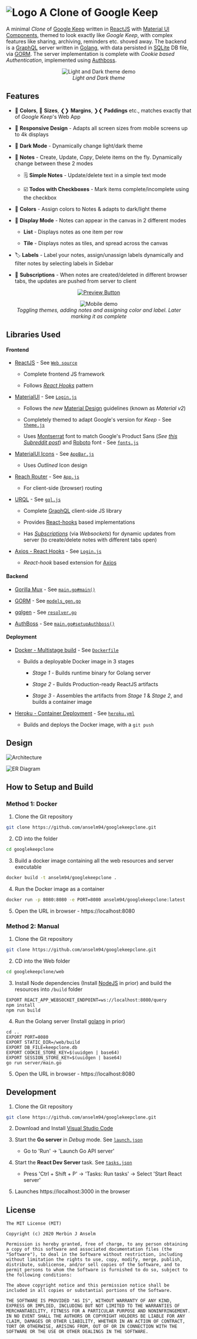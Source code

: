 # ![Logo](./docs/logo.ico) A Clone of Google Keep

A minimal *Clone* of [Google Keep](https://keep.google.com) written in [ReactJS](https://reactjs.org/) with [Material UI Components](https://material-ui.com/), themed to look exactly like *Google Keep*, with complex features like sharing, archiving, reminders etc. shoved away. The backend is a [GraphQL](https://graphql.org/) server written in [Golang](https://golang.org/), with data persisted in [SQLite](https://sqlite.org) DB file, via [GORM](https://gorm.io). The server implementation is complete with *Cookie based Authentication*, implemented using [Authboss](https://github.com/volatiletech/authboss).

<div align="center">

![Light and Dark theme demo](./docs/dark-light-theme.gif)
<br/>*Light and Dark theme*

</div>

## Features

* 🌈 **Colors**, 📐 **Sizes**, ❮❯ **Margins**, ❯❮ **Paddings** etc., matches exactly that of *Google Keep*'s Web App

* 📲 **Responsive Design** - Adapts all screen sizes from mobile screens up to 4k displays

* 🌚 **Dark Mode** - Dynamically change light/dark theme

* 📝 **Notes** - Create, Update, *Copy*, Delete items on the fly. Dynamically change between these 2 modes

  * 🗒 **Simple Notes** - Update/delete text in a simple text mode

  * ☑️ **Todos with Checkboxes** - Mark items complete/incomplete using the checkbox

* 🚥 **Colors** - Assign colors to Notes & adapts to dark/light theme

* 📜 **Display Mode** - Notes can appear in the canvas in 2 different modes

  * **List** - Displays notes as one item per row

  * **Tile** - Displays notes as tiles, and spread across the canvas

*  🏷 **Labels** - Label your notes, assign/unassign labels dynamically and filter notes by selecting labels in Sidebar

* 🔗 **Subscriptions** - When notes are created/deleted in different browser tabs, the updates are pushed from server to client

<div align="center">

  [![Preview Button](./docs/preview-button.png)](https://googlekeep-anselm94.herokuapp.com/)

</div>

<div align="center">

![Mobile demo](./docs/mobile-add-todo.gif)
<br/>*Toggling themes, adding notes and assigning color and label. Later marking it as complete*

</div>

## Libraries Used

#### Frontend

* [ReactJS](https://reactjs.org) - See [`Web source`](./web/src)

  - Complete frontend JS framework

  - Follows [*React Hooks*](https://reactjs.org/docs/hooks-intro.html) pattern

* [MaterialUI](http://material-ui.com/) - See [`Login.js`](web/src/components/Login.js)

  - Follows the *new* [Material Design](https://material.io/) guidelines (known as *Material v2*)

  - Completely themed to adapt Google's version for *Keep* - See [`theme.js`](./web/src/theme.js)

  - Uses [Montserrat](https://fonts.google.com/specimen/Montserrat) font to match Google's Product Sans (*See [this Subreddit post](https://www.reddit.com/r/androiddev/comments/a6q5js/free_font_which_is_similar_to_google_product_sans/ebx6y2x?utm_source=share&utm_medium=web2x)*) and [Roboto](https://fonts.google.com/specimen/Roboto) font - See [`fonts.js`](./web/src/assets/fonts.js)

* [MaterialUI Icons](https://material-ui.com/components/material-icons/) - See [`AppBar.js`](./web/src/components/appbar/AppBar.js)

  - Uses *Outlined* Icon design

* [Reach Router](https://reach.tech/router) - See [`App.js`](./web/src/App.js)

  - For client-side (browser) routing

* [URQL](https://formidable.com/open-source/urql/) - See [`gql.js`](./web/src/gql.js)

  - Complete [GraphQL](https://graphql.org/) client-side JS library

  - Provides [React-hooks](https://formidable.com/open-source/urql/docs/basics/queries/) based implementations

  - Has [*Subscriptions*](https://formidable.com/open-source/urql/docs/advanced/subscriptions/) (via *Websockets*) for dynamic updates from server (to create/delete notes with different tabs open)

* [Axios - React Hooks](https://github.com/simoneb/axios-hooks) - See [`Login.js`](web/src/components/Login.js)

  - *React-hook* based extension for [Axios](https://github.com/axios/axios)

#### Backend

* [Gorilla Mux](https://www.gorillatoolkit.org/pkg/mux) - See [`main.go#main()`](./cmd/server/main.go#L73)

* [GORM](https://gorm.io/) - See [`models_gen.go`](./server/models_gen.go)

* [gqlgen](https://gqlgen.com/) - See [`resolver.go`](./server/resolver.go)

* [AuthBoss](https://github.com/volatiletech/authboss) - See [`main.go#setupAuthboss()`](./cmd/server/main.go#L94)

#### Deployment

* [Docker - Multistage build](https://docs.docker.com/develop/develop-images/multistage-build/) - See [`Dockerfile`](./Dockerfile)

  - Builds a deployable Docker image in 3 stages

    * *Stage 1* - Builds runtime binary for Golang server

    * *Stage 2* - Builds Production-ready ReactJS artifacts

    * *Stage 3* - Assembles the artifacts from *Stage 1* & *Stage 2*, and builds a container image

* [Heroku - Container Deployment](https://devcenter.heroku.com/categories/deploying-with-docker) - See [`heroku.yml`](./heroku.yml)

  - Builds and deploys the Docker image, with a `git push`

## Design

![Architecture](./docs/architecture.png)

![ER Diagram](./docs/er-diagram.png)

## How to Setup and Build

### Method 1: Docker

1) Clone the Git repository

```sh
git clone https://github.com/anselm94/googlekeepclone.git
```

2) CD into the folder

```sh
cd googlekeepclone
```

3) Build a docker image containing all the web resources and server executable

```sh
docker build -t anselm94/googlekeepclone .
```

4) Run the Docker image as a container

```sh
docker run -p 8080:8080 -e PORT=8080 anselm94/googlekeepclone:latest
```

5) Open the URL in browser - https://localhost:8080

### Method 2: Manual

1) Clone the Git repository

```sh
git clone https://github.com/anselm94/googlekeepclone.git
```

2) CD into the Web folder

```sh
cd googlekeepclone/web
```

3) Install Node dependencies (Install [NodeJS](https://nodejs.org/en/download/) in prior) and build the resources into `/build` folder

```
EXPORT REACT_APP_WEBSOCKET_ENDPOINT=ws://localhost:8080/query
npm install
npm run build
```

4) Run the Golang server (Install [golang](https://golang.org/dl/) in prior)

```
cd ..
EXPORT PORT=8080
EXPORT STATIC_DIR=/web/build
EXPORT DB_FILE=keepclone.db
EXPORT COOKIE_STORE_KEY=$(uuidgen | base64)
EXPORT SESSION_STORE_KEY=$(uuidgen | base64)
go run server/main.go
```

5) Open the URL in browser - https://localhost:8080

## Development

1) Clone the Git repository

```sh
git clone https://github.com/anselm94/googlekeepclone.git
```

2) Download and Install [Visual Studio Code](https://code.visualstudio.com/)

3) Start the **Go server** in *Debug* mode. See [`launch.json`](./.vscode/launch.json)

    * Go to 'Run' -> 'Launch Go API server'

4) Start the **React Dev Server** task. See [`tasks.json`](./.vscode/tasks.json)

    * Press 'Ctrl + Shift + P' -> 'Tasks: Run tasks' -> Select 'Start React server'

5) Launches https://localhost:3000 in the browser

## License

```
The MIT License (MIT)

Copyright (c) 2020 Merbin J Anselm

Permission is hereby granted, free of charge, to any person obtaining a copy of this software and associated documentation files (the "Software"), to deal in the Software without restriction, including without limitation the rights to use, copy, modify, merge, publish, distribute, sublicense, and/or sell copies of the Software, and to permit persons to whom the Software is furnished to do so, subject to the following conditions:

The above copyright notice and this permission notice shall be included in all copies or substantial portions of the Software.

THE SOFTWARE IS PROVIDED "AS IS", WITHOUT WARRANTY OF ANY KIND, EXPRESS OR IMPLIED, INCLUDING BUT NOT LIMITED TO THE WARRANTIES OF MERCHANTABILITY, FITNESS FOR A PARTICULAR PURPOSE AND NONINFRINGEMENT. IN NO EVENT SHALL THE AUTHORS OR COPYRIGHT HOLDERS BE LIABLE FOR ANY CLAIM, DAMAGES OR OTHER LIABILITY, WHETHER IN AN ACTION OF CONTRACT, TORT OR OTHERWISE, ARISING FROM, OUT OF OR IN CONNECTION WITH THE SOFTWARE OR THE USE OR OTHER DEALINGS IN THE SOFTWARE.
```